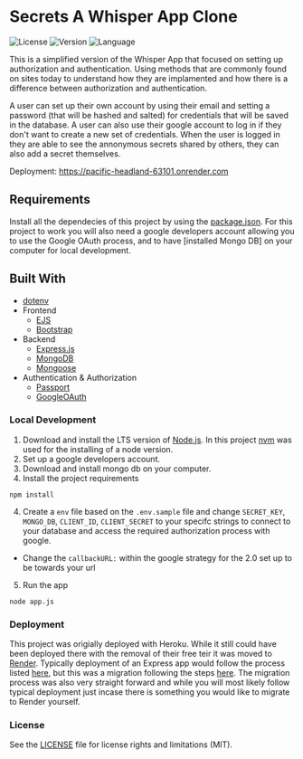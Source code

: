 # Secrets A Whisper App Clone

![License](https://img.shields.io/github/license/bbland1/Secrets-App?style=plastic)
![Version](https://img.shields.io/github/package-json/v/bbland1/Secrets-App?style=plastic)
![Language](https://img.shields.io/github/languages/top/bbland1/Secrets-App?style=plastic)

This is a simplified version of the Whisper App that focused on setting up authorization and authentication. Using methods that are commonly found on sites today to understand how they are implamented and how there is a difference between authorization and authentication.

A user can set up their own account by using their email and setting a password (that will be hashed and salted) for credentials that will be saved in the database. A user can also use their google account to log in if they don't want to create a new set of credentials. When the user is logged in they are able to see the annonymous secrets shared by others, they can also add a secret themselves.

Deployment: https://pacific-headland-63101.onrender.com

## Requirements
Install all the dependecies of this project by using the [package.json](./package.json). For this project to work you will also need a google developers account allowing you to use the Google OAuth process, and to have [installed Mongo DB] on your computer for local development.

## Built With
* [dotenv](https://www.npmjs.com/package/dotenv)
* Frontend
  * [EJS](https://ejs.co)
  * [Bootstrap](https://getbootstrap.com/docs/4.6/getting-started/introduction/)
* Backend
  * [Express.js](https://expressjs.com)
  * [MongoDB](https://www.mongodb.com)
  * [Mongoose](https://mongoosejs.com)
* Authentication & Authorization
  * [Passport](https://www.passportjs.org)
  * [GoogleOAuth](https://developers.google.com/identity/protocols/oauth2)

### Local Development
1. Download and install the LTS version of [Node.js](https://nodejs.org/en). In this project [nvm](https://www.freecodecamp.org/news/node-version-manager-nvm-install-guide/) was used for the installing of a node version.
2. Set up a google developers account.
3. Download and install mongo db on your computer.
4. Install the project requirements
```shell
npm install
```
4. Create a `env` file based on the `.env.sample` file and change `SECRET_KEY`, `MONGO_DB`, `CLIENT_ID`, `CLIENT_SECRET` to your specifc strings to connect to your database and access the required authorization process with google.
  - Change the  `callbackURL:` within the google strategy for the 2.0 set up to be towards your url
5. Run the app
```shell
node app.js
```

### Deployment
This project was origially deployed with Heroku. While it still could have been deployed there with the removal of their free teir it was moved to [Render](https://render.com). Typically deployment of an Express app would follow the process listed [here](https://render.com/docs/deploy-node-express-app), but this was a migration following the steps [here](https://render.com/docs/migrate-from-heroku). The migration process was also very straight forward and while you will most likely follow typical deployment just incase there is something you would like to migrate to Render yourself.  

### License
See the [LICENSE](./LICENSE) file for license rights and limitations (MIT).
